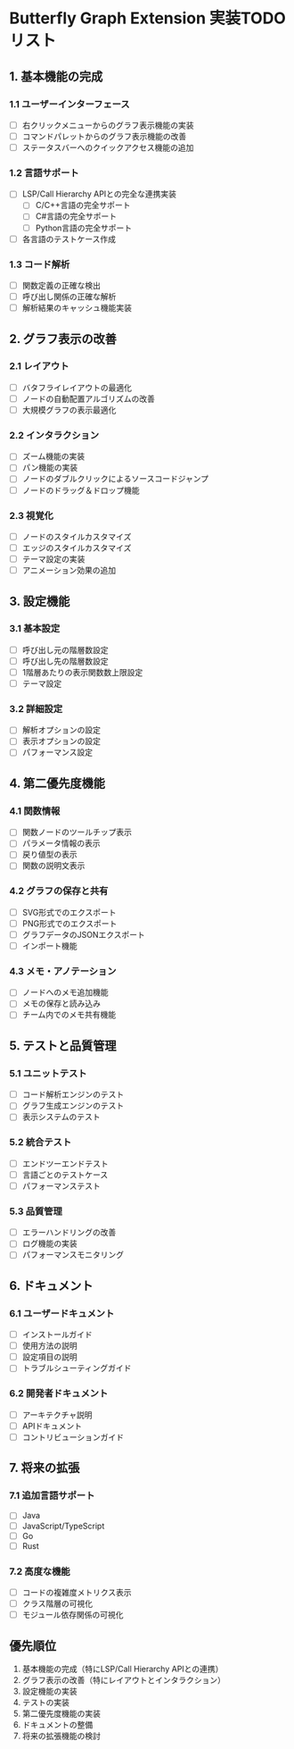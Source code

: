 # Butterfly Graph Extension 実装TODOリスト

## 1. 基本機能の完成

### 1.1 ユーザーインターフェース
- [ ] 右クリックメニューからのグラフ表示機能の実装
- [ ] コマンドパレットからのグラフ表示機能の改善
- [ ] ステータスバーへのクイックアクセス機能の追加

### 1.2 言語サポート
- [ ] LSP/Call Hierarchy APIとの完全な連携実装
  - [ ] C/C++言語の完全サポート
  - [ ] C#言語の完全サポート
  - [ ] Python言語の完全サポート
- [ ] 各言語のテストケース作成

### 1.3 コード解析
- [ ] 関数定義の正確な検出
- [ ] 呼び出し関係の正確な解析
- [ ] 解析結果のキャッシュ機能実装

## 2. グラフ表示の改善

### 2.1 レイアウト
- [ ] バタフライレイアウトの最適化
- [ ] ノードの自動配置アルゴリズムの改善
- [ ] 大規模グラフの表示最適化

### 2.2 インタラクション
- [ ] ズーム機能の実装
- [ ] パン機能の実装
- [ ] ノードのダブルクリックによるソースコードジャンプ
- [ ] ノードのドラッグ＆ドロップ機能

### 2.3 視覚化
- [ ] ノードのスタイルカスタマイズ
- [ ] エッジのスタイルカスタマイズ
- [ ] テーマ設定の実装
- [ ] アニメーション効果の追加

## 3. 設定機能

### 3.1 基本設定
- [ ] 呼び出し元の階層数設定
- [ ] 呼び出し先の階層数設定
- [ ] 1階層あたりの表示関数数上限設定
- [ ] テーマ設定

### 3.2 詳細設定
- [ ] 解析オプションの設定
- [ ] 表示オプションの設定
- [ ] パフォーマンス設定

## 4. 第二優先度機能

### 4.1 関数情報
- [ ] 関数ノードのツールチップ表示
- [ ] パラメータ情報の表示
- [ ] 戻り値型の表示
- [ ] 関数の説明文表示

### 4.2 グラフの保存と共有
- [ ] SVG形式でのエクスポート
- [ ] PNG形式でのエクスポート
- [ ] グラフデータのJSONエクスポート
- [ ] インポート機能

### 4.3 メモ・アノテーション
- [ ] ノードへのメモ追加機能
- [ ] メモの保存と読み込み
- [ ] チーム内でのメモ共有機能

## 5. テストと品質管理

### 5.1 ユニットテスト
- [ ] コード解析エンジンのテスト
- [ ] グラフ生成エンジンのテスト
- [ ] 表示システムのテスト

### 5.2 統合テスト
- [ ] エンドツーエンドテスト
- [ ] 言語ごとのテストケース
- [ ] パフォーマンステスト

### 5.3 品質管理
- [ ] エラーハンドリングの改善
- [ ] ログ機能の実装
- [ ] パフォーマンスモニタリング

## 6. ドキュメント

### 6.1 ユーザードキュメント
- [ ] インストールガイド
- [ ] 使用方法の説明
- [ ] 設定項目の説明
- [ ] トラブルシューティングガイド

### 6.2 開発者ドキュメント
- [ ] アーキテクチャ説明
- [ ] APIドキュメント
- [ ] コントリビューションガイド

## 7. 将来の拡張

### 7.1 追加言語サポート
- [ ] Java
- [ ] JavaScript/TypeScript
- [ ] Go
- [ ] Rust

### 7.2 高度な機能
- [ ] コードの複雑度メトリクス表示
- [ ] クラス階層の可視化
- [ ] モジュール依存関係の可視化

## 優先順位

1. 基本機能の完成（特にLSP/Call Hierarchy APIとの連携）
2. グラフ表示の改善（特にレイアウトとインタラクション）
3. 設定機能の実装
4. テストの実装
5. 第二優先度機能の実装
6. ドキュメントの整備
7. 将来の拡張機能の検討 